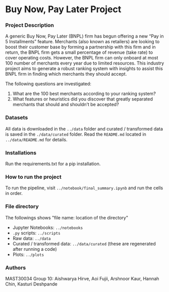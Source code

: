 # Buy Now, Pay Later Project

### Project Description
A generic Buy Now, Pay Later (BNPL) firm has begun offering a new “Pay in 5 Installments” feature. Merchants (also known as retailers) are looking to boost their customer base by forming a partnership with this firm and in return, the BNPL firm gets a small percentage of revenue (take rate) to cover operating costs. However, the BNPL firm can only onboard at most 100 number of merchants every year due to limited resources. This industry project aims to generate a robust ranking system with insights to assist this BNPL firm in finding which merchants
they should accept.

The following questions are investigated:
1. What are the 100 best merchants according to your ranking system?
2. What features or heuristics did you discover that greatly separated merchants that should and shouldn’t be accepted?

### Datasets
All data is downloaded in the `../data` folder and curated / transformed data is saved in the `./data/curated` folder.
Read the `README.md` located in `../data/README.md` for details.

### Installations
Run the requirements.txt for a pip installation. 

### How to run the project
To run the pipeline, visit `../notebook/final_summary.ipynb` and run the cells in order.

### File directory
The followings shows "file name: location of the directory"

- Jupyter Notebooks: `../notebooks`
- `.py` scripts: `../scripts`
- Raw data: `../data`
- Curated / transformed data: `../data/curated` (these are regenerated after running a code)
- Plots: `../plots`


### Authors

MAST30034 Group 10:
Aishwarya Hirve, Aoi Fujii, Arshnoor Kaur, Hannah Chin, Kasturi Deshpande

